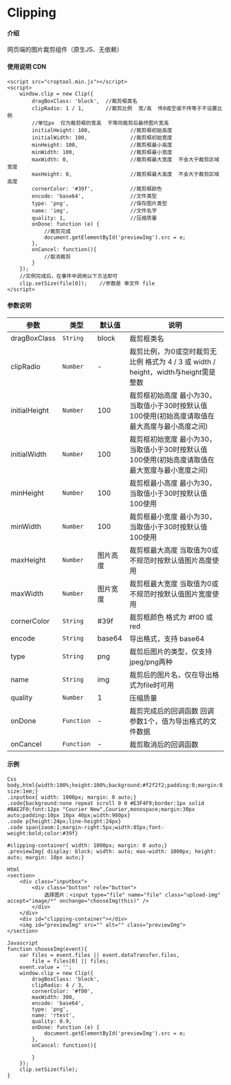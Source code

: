 # Clipping

#### 介绍
网页端的图片裁剪组件（原生JS、无依赖）

#### 使用说明 CDN

```
<script src="croptool.min.js"></script>
<script>
    window.clip = new Clip({
        dragBoxClass: 'block',  //裁剪框类名 
        clipRadio: 1 / 1,       //裁剪比例  宽/高  传0或空或不传等于不设置比例
        //单位px  仅为裁剪框的宽高  不等同裁剪后最终图片宽高
        initialHeight: 100,				//裁剪框初始高度
        initialWidth: 100,				//裁剪框初始宽度
        minHeight: 100,					//裁剪框最小高度
        minWidth: 100,					//裁剪框最小宽度
        maxWidth: 0,					//裁剪框最大宽度  不会大于裁剪区域宽度
        maxHeight: 0,					//裁剪框最大高度  不会大于裁剪区域高度
        cornerColor: '#39f',			//裁剪框颜色
        encode: 'base64',				//文件类型
        type: 'png',					//保存图片类型
        name: 'img',					//文件名字
        quality: 1,					    //压缩质量
        onDone: function (e) {
            //裁剪完成
            document.getElementById('previewImg').src = e;
        },
        onCancel: function(){
            //取消裁剪
        }
    });
    //实例完成后，在事件中调用以下方法即可
    clip.setSize(file[0]);    //参数是 单文件 file
</script>
```


#### 参数说明

| 参数 | 类型 | 默认值 | 说明 |
| --- | --- | --- | --- |
| dragBoxClass | <code>String</code> | block | 裁剪框类名 |
| clipRadio | <code>Number</code> | - | 裁剪比例，为0或空时裁剪无比例 格式为 4 / 3 或 width / height，width与height需是整数 |
| initialHeight | <code>Number</code> | 100 | 裁剪框初始高度 最小为30，当取值小于30时按默认值100使用(初始高度请取值在最大高度与最小高度之间) |
| initialWidth | <code>Number</code> | 100 | 裁剪框初始宽度 最小为30，当取值小于30时按默认值100使用(初始高度请取值在最大宽度与最小宽度之间) |
| minHeight | <code>Number</code> | 100 | 裁剪框最小高度 最小为30，当取值小于30时按默认值100使用 |
| minWidth | <code>Number</code> | 100 | 裁剪框最小宽度 最小为30，当取值小于30时按默认值100使用 |
| maxHeight | <code>Number</code> | 图片高度 | 裁剪框最大高度 当取值为0或不规范时按默认值图片高度使用 |
| maxWidth | <code>Number</code> | 图片宽度 | 裁剪框最大宽度 当取值为0或不规范时按默认值图片宽度使用 |
| cornerColor | <code>String</code> | #39f | 裁剪框颜色 格式为 #f00 或 red |
| encode | <code>String</code> | base64 | 导出格式，支持 base64|blob|file |
| type | <code>String</code> | png | 裁剪后图片的类型，仅支持jpeg/png两种 |
| name | <code>String</code> | img | 裁剪后的图片名，仅在导出格式为file时可用 |
| quality | <code>Number</code> | 1 | 压缩质量 |
| onDone | <code>Function</code> | - | 裁剪完成后的回调函数 回调参数1个，值为导出格式的文件数据 |
| onCancel | <code>Function</code> | - | 裁剪取消后的回调函数 |

#### 示例

```
Css
body,html{width:100%;height:100%;background:#f2f2f2;padding:0;margin:0;font-size:1em;}
.inputbox{ width: 1000px; margin: 0 auto;}
.code{background:none repeat scroll 0 0 #E3F4F9;border:1px solid #BAE2F0;font:12px "Courier New",Courier,monospace;margin:30px auto;padding:10px 10px 40px;width:980px}
.code p{height:24px;line-height:24px}
.code span{zoom:1;margin-right:5px;width:85px;font-weight:bold;color:#39f}

#clipping-container{ width: 1000px; margin: 0 auto;}
.previewImg{ display: block; width: auto; max-width: 1000px; height: auto; margin: 10px auto;}
```

```
Html
<section>
    <div class="inputbox">
        <div class="button" role="button">
			选择图片：<input type="file" name="file" class="upload-img" accept="image/*" onchange="chooseImg(this)" />
		</div>
    </div>
    <div id="clipping-container"></div>
    <img id="previewImg" src="" alt="" class="previewImg">
</section>
```

```
Javascript
function chooseImg(event){
    var files = event.files || event.dataTransfer.files,
        file = files[0] || files;
    event.value = '';
    window.clip = new Clip({
        dragBoxClass: 'block',
        clipRadio: 4 / 3,
        cornerColor: '#f00',
        maxWidth: 300,
        encode: 'base64',
        type: 'png',
        name: 'rtest',
        quality: 0.9,
        onDone: function (e) {
            document.getElementById('previewImg').src = e;
        },
        onCancel: function(){

        }
    });
    clip.setSize(file);
}
```
